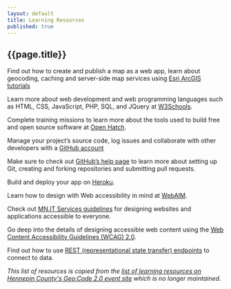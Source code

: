 ```yaml
---
layout: default
title: Learning Resources
published: true
---
```


## {{page.title}}

Find out how to create and publish a map as a web app, learn about geocoding,
caching and server-side map services using
[Esri ArcGIS tutorials](https://learn.arcgis.com/en/)

Learn more about web development and web programming languages such as HTML,
CSS, JavaScript, PHP, SQL, and JQuery at [W3Schools](https://www.w3schools.com).

Complete training missions to learn more about the tools used to build free and
open source software at [Open Hatch](https://openhatch.org/missions/).

Manage your project’s source code, log issues and collaborate with other
developers with a [GitHub account](https://github.com/)

Make sure to check out [GitHub’s help page](https://help.github.com/) to learn
more about setting up Git, creating and forking repositories and submitting
pull requests.

Build and deploy your app on [Heroku](https://www.heroku.com/home).

Learn how to design with Web accessibility in mind at
[WebAIM](https://webaim.org/resources/designers/).

Check out [MN.IT Services guidelines](https://mn.gov/mnit/about-mnit/accessibility/)
for designing websites and applications accessible to everyone.

Go deep into the details of designing accessible web content using the
[Web Content Accessibility Guidelines (WCAG) 2.0](https://www.w3.org/TR/WCAG20/).

Find out how to use [REST (representational state transfer) endpoints](https://mmdolbow.github.io/RESTendpts/index.html)
to connect to data.

_This list of resources is copied from the [list of learning resources on Hennepin County's Geo:Code 2.0 event site](http://www.hennepin.us/geocode#open-data) which is no longer maintained._
